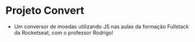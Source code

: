 # Projeto Convert

- Um conversor de moedas utilizando JS nas aulas da formação Fullstack da Rocketseat, com o professor Rodrigo!

